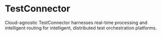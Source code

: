 # TestConnector
Cloud-agnostic TestConnector harnesses real-time processing and intelligent routing for intelligent, distributed test orchestration platforms.
